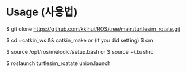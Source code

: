 # Usage (사용법)

$ git clone https://github.com/kkihui/ROS/tree/main/turtlesim_rotate.git

$ cd ~catkin_ws && catkin_make
or (if you did setting)
$ cm

$ source /opt/ros/melodic/setup.bash
or
$ source ~/.bashrc

$ roslaunch turtlesim_roatate union.launch
